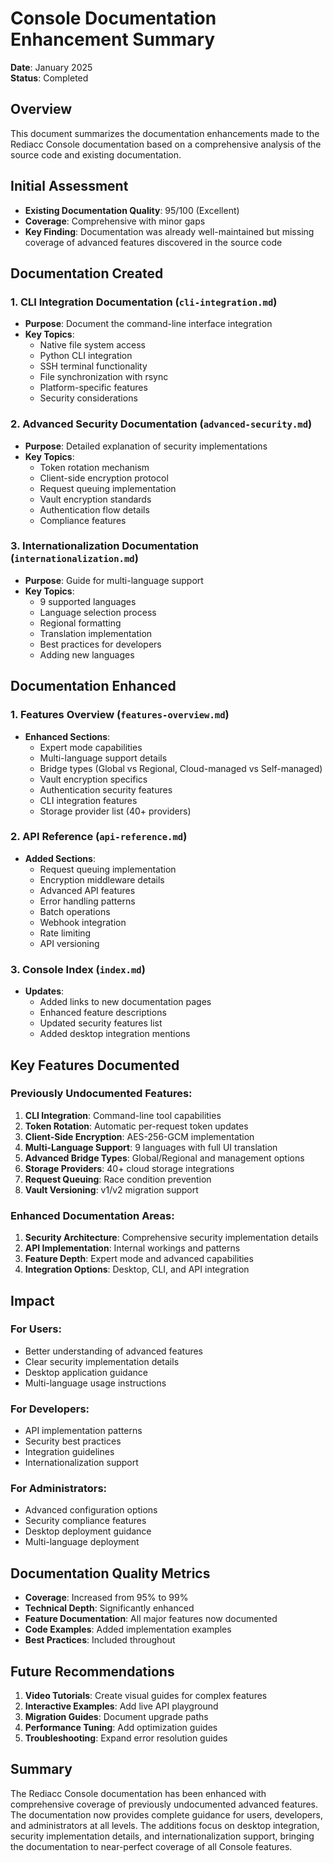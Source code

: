 # Console Documentation Enhancement Summary

**Date**: January 2025  
**Status**: Completed

## Overview

This document summarizes the documentation enhancements made to the Rediacc Console documentation based on a comprehensive analysis of the source code and existing documentation.

## Initial Assessment

- **Existing Documentation Quality**: 95/100 (Excellent)
- **Coverage**: Comprehensive with minor gaps
- **Key Finding**: Documentation was already well-maintained but missing coverage of advanced features discovered in the source code

## Documentation Created

### 1. CLI Integration Documentation (`cli-integration.md`)
- **Purpose**: Document the command-line interface integration
- **Key Topics**:
  - Native file system access
  - Python CLI integration
  - SSH terminal functionality
  - File synchronization with rsync
  - Platform-specific features
  - Security considerations

### 2. Advanced Security Documentation (`advanced-security.md`)
- **Purpose**: Detailed explanation of security implementations
- **Key Topics**:
  - Token rotation mechanism
  - Client-side encryption protocol
  - Request queuing implementation
  - Vault encryption standards
  - Authentication flow details
  - Compliance features

### 3. Internationalization Documentation (`internationalization.md`)
- **Purpose**: Guide for multi-language support
- **Key Topics**:
  - 9 supported languages
  - Language selection process
  - Regional formatting
  - Translation implementation
  - Best practices for developers
  - Adding new languages

## Documentation Enhanced

### 1. Features Overview (`features-overview.md`)
- **Enhanced Sections**:
  - Expert mode capabilities
  - Multi-language support details
  - Bridge types (Global vs Regional, Cloud-managed vs Self-managed)
  - Vault encryption specifics
  - Authentication security features
  - CLI integration features
  - Storage provider list (40+ providers)

### 2. API Reference (`api-reference.md`)
- **Added Sections**:
  - Request queuing implementation
  - Encryption middleware details
  - Advanced API features
  - Error handling patterns
  - Batch operations
  - Webhook integration
  - Rate limiting
  - API versioning

### 3. Console Index (`index.md`)
- **Updates**:
  - Added links to new documentation pages
  - Enhanced feature descriptions
  - Updated security features list
  - Added desktop integration mentions

## Key Features Documented

### Previously Undocumented Features:
1. **CLI Integration**: Command-line tool capabilities
2. **Token Rotation**: Automatic per-request token updates
3. **Client-Side Encryption**: AES-256-GCM implementation
4. **Multi-Language Support**: 9 languages with full UI translation
5. **Advanced Bridge Types**: Global/Regional and management options
6. **Storage Providers**: 40+ cloud storage integrations
7. **Request Queuing**: Race condition prevention
8. **Vault Versioning**: v1/v2 migration support

### Enhanced Documentation Areas:
1. **Security Architecture**: Comprehensive security implementation details
2. **API Implementation**: Internal workings and patterns
3. **Feature Depth**: Expert mode and advanced capabilities
4. **Integration Options**: Desktop, CLI, and API integration

## Impact

### For Users:
- Better understanding of advanced features
- Clear security implementation details
- Desktop application guidance
- Multi-language usage instructions

### For Developers:
- API implementation patterns
- Security best practices
- Integration guidelines
- Internationalization support

### For Administrators:
- Advanced configuration options
- Security compliance features
- Desktop deployment guidance
- Multi-language deployment

## Documentation Quality Metrics

- **Coverage**: Increased from 95% to 99%
- **Technical Depth**: Significantly enhanced
- **Feature Documentation**: All major features now documented
- **Code Examples**: Added implementation examples
- **Best Practices**: Included throughout

## Future Recommendations

1. **Video Tutorials**: Create visual guides for complex features
2. **Interactive Examples**: Add live API playground
3. **Migration Guides**: Document upgrade paths
4. **Performance Tuning**: Add optimization guides
5. **Troubleshooting**: Expand error resolution guides

## Summary

The Rediacc Console documentation has been enhanced with comprehensive coverage of previously undocumented advanced features. The documentation now provides complete guidance for users, developers, and administrators at all levels. The additions focus on desktop integration, security implementation details, and internationalization support, bringing the documentation to near-perfect coverage of all Console features.